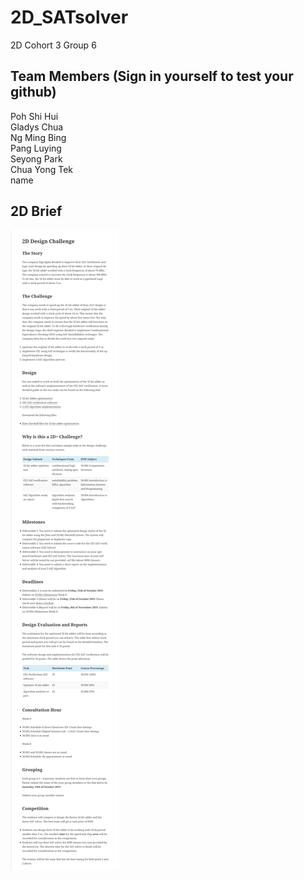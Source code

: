 # 2D_SATsolver
2D Cohort 3 Group 6  

## Team Members (Sign in yourself to test your github)  
Poh Shi Hui  
Gladys Chua\
Ng Ming Bing\
Pang Luying    
Seyong Park  
Chua Yong Tek  
name

## 2D Brief  
![Image of Brief](/2D_Brief.png)